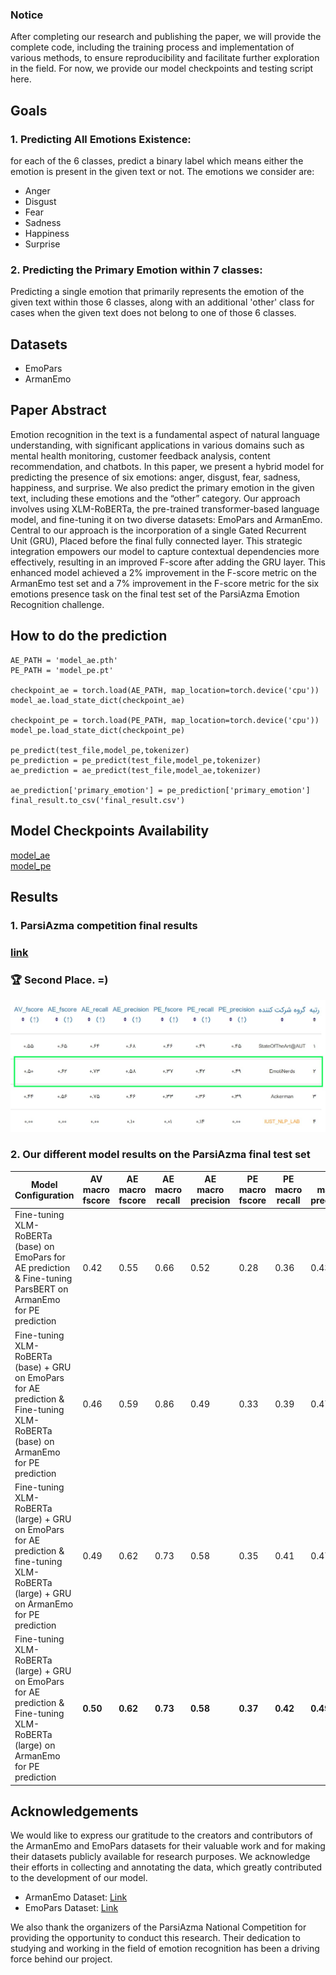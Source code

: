 ### Notice
After completing our research and publishing the paper, we will provide the complete code, including the training process and implementation of various methods, to ensure reproducibility and facilitate further exploration in the field.
For now, we provide our model checkpoints and testing script here.

## Goals

### 1. Predicting All Emotions Existence:
for each of the 6 classes, predict a binary label which means either the emotion is present in the given text or not. 
The emotions we consider are:
 - Anger
 - Disgust
 - Fear
 - Sadness
 - Happiness
 - Surprise

### 2. Predicting the Primary Emotion within 7 classes:
Predicting a single emotion that primarily represents the emotion of the given text within those 6 classes, along with an additional 'other' class for cases when the given text does not belong to one of those 6 classes.

## Datasets
 - EmoPars
 - ArmanEmo

## Paper Abstract
Emotion recognition in the text is a fundamental aspect of natural language understanding, with significant applications in various domains such as mental health monitoring, customer feedback analysis, content recommendation, and chatbots. In this paper, we present a hybrid model for predicting the presence of six emotions: anger, disgust, fear, sadness, happiness, and surprise. We also predict the primary emotion in the given text, including these emotions and the “other” category. Our approach involves using XLM-RoBERTa, the pre-trained transformer-based language model, and fine-tuning it on two diverse datasets: EmoPars and ArmanEmo. Central to our approach is the incorporation of a single Gated Recurrent Unit (GRU), Placed before the final fully connected layer. This strategic integration empowers our model to capture contextual dependencies more effectively, resulting in an improved F-score after adding the GRU layer. This enhanced model achieved a 2% improvement in the F-score metric on the ArmanEmo test set and a 7% improvement in the F-score metric for the six emotions presence task on the final test set of the ParsiAzma Emotion Recognition challenge.

## How to do the prediction
```
AE_PATH = 'model_ae.pth'
PE_PATH = 'model_pe.pt'

checkpoint_ae = torch.load(AE_PATH, map_location=torch.device('cpu'))
model_ae.load_state_dict(checkpoint_ae)

checkpoint_pe = torch.load(PE_PATH, map_location=torch.device('cpu'))
model_pe.load_state_dict(checkpoint_pe)

pe_predict(test_file,model_pe,tokenizer)
pe_prediction = pe_predict(test_file,model_pe,tokenizer)
ae_prediction = ae_predict(test_file,model_ae,tokenizer)

ae_prediction['primary_emotion'] = pe_prediction['primary_emotion']
final_result.to_csv('final_result.csv')

```
## Model Checkpoints Availability
[model_ae](https://drive.google.com/file/d/1mnB7fNxlu-PD1MgCTSCCT_ki7fcX6X9v/view?usp=sharing)
<br>
[model_pe](https://drive.google.com/file/d/1zzm9voS2ILDeux8q32xNMv03pEqN2hkd/view?usp=drivesdk)


## Results
### 1. ParsiAzma competition final results
### [link](https://parsiazma.ir/)
### 🏆 Second Place. =)
![Result Table](images/ParsiAzma-final-result.jpg)

### 2. Our different model results on the ParsiAzma final test set 
| Model Configuration                                | AV macro fscore | AE macro fscore | AE macro recall | AE macro precision | PE macro fscore | PE macro recall | PE macro precision |
|----------------------------------------------------|-----------|-----------|-----------|-------------|-----------|-----------|-------------|
| Fine-tuning XLM-RoBERTa (base) on EmoPars for AE prediction & Fine-tuning ParsBERT on ArmanEmo for PE prediction | 0.42      | 0.55      | 0.66      | 0.52        | 0.28      | 0.36      | 0.43        |
| Fine-tuning XLM-RoBERTa (base) + GRU on EmoPars for AE prediction & Fine-tuning XLM-RoBERTa (base) on ArmanEmo for PE prediction | 0.46      | 0.59      | 0.86      | 0.49        | 0.33      | 0.39      | 0.47        |
| Fine-tuning XLM-RoBERTa (large) + GRU on EmoPars for AE prediction & fine-tuning XLM-RoBERTa (large) + GRU on ArmanEmo for PE prediction| 0.49      | 0.62      | 0.73      | 0.58        | 0.35      | 0.41      | 0.47        |
| Fine-tuning XLM-RoBERTa (large) + GRU on EmoPars for AE prediction & Fine-tuning XLM-RoBERTa (large) on ArmanEmo for PE prediction| **0.50**      | **0.62**      | **0.73**      | **0.58**        | **0.37**      | **0.42**      | **0.49**        |


## Acknowledgements

We would like to express our gratitude to the creators and contributors of the ArmanEmo and EmoPars datasets for their valuable work and for making their datasets publicly available for research purposes. We acknowledge their efforts in collecting and annotating the data, which greatly contributed to the development of our model.

- ArmanEmo Dataset: [Link](https://github.com/arman-rayan-sharif/arman-text-emotion)
- EmoPars Dataset: [Link](https://github.com/nazaninsbr/Persian-Emotion-Detection)

We also thank the organizers of the ParsiAzma National Competition for providing the opportunity to conduct this research. Their dedication to studying and working in the field of emotion recognition has been a driving force behind our project.
